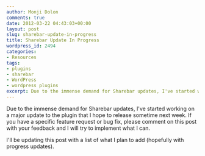 ```yaml
---
author: Monji Dolon
comments: true
date: 2012-03-22 04:43:03+00:00
layout: post
slug: sharebar-update-in-progress
title: Sharebar Update In Progress
wordpress_id: 2494
categories:
- Resources
tags:
- plugins
- sharebar
- WordPress
- wordpress plugins
excerpt: Due to the immense demand for Sharebar updates, I've started working on a major update to the plugin that I hope to release sometime next week.  If you have a specific feature request or bug fix, please comment on this post with your feedback and I will try to implement what I can.
---
```


Due to the immense demand for Sharebar updates, I've started working on a major update to the plugin that I hope to release sometime next week.  If you have a specific feature request or bug fix, please comment on this post with your feedback and I will try to implement what I can.

I'll be updating this post with a list of what I plan to add (hopefully with progress updates).
